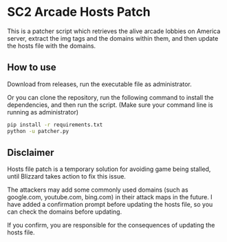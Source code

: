 # SC2 Arcade Hosts Patch

This is a patcher script which retrieves the alive arcade lobbies on America server, extract the img tags and the domains within them, and then update the hosts file with the domains.

## How to use

Download from releases, run the executable file as administrator.

Or you can clone the repository, run the following command to install the dependencies, and then run the script. (Make sure your command line is running as administrator)

```bash
pip install -r requirements.txt
python -u patcher.py
```

## Disclaimer

Hosts file patch is a temporary solution for avoiding game being stalled, until Blizzard takes action to fix this issue.

The attackers may add some commonly used domains (such as google.com, youtube.com, bing.com) in their attack maps in the future. I have added a confirmation prompt before updating the hosts file, so you can check the domains before updating.

If you confirm, you are responsible for the consequences of updating the hosts file.
